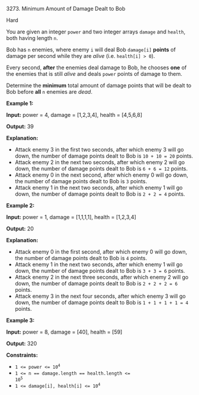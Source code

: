 3273\. Minimum Amount of Damage Dealt to Bob

Hard

You are given an integer `power` and two integer arrays `damage` and `health`, both having length `n`.

Bob has `n` enemies, where enemy `i` will deal Bob `damage[i]` **points** of damage per second while they are _alive_ (i.e. `health[i] > 0`).

Every second, **after** the enemies deal damage to Bob, he chooses **one** of the enemies that is still _alive_ and deals `power` points of damage to them.

Determine the **minimum** total amount of damage points that will be dealt to Bob before **all** `n` enemies are _dead_.

**Example 1:**

**Input:** power = 4, damage = [1,2,3,4], health = [4,5,6,8]

**Output:** 39

**Explanation:**

*   Attack enemy 3 in the first two seconds, after which enemy 3 will go down, the number of damage points dealt to Bob is `10 + 10 = 20` points.
*   Attack enemy 2 in the next two seconds, after which enemy 2 will go down, the number of damage points dealt to Bob is `6 + 6 = 12` points.
*   Attack enemy 0 in the next second, after which enemy 0 will go down, the number of damage points dealt to Bob is `3` points.
*   Attack enemy 1 in the next two seconds, after which enemy 1 will go down, the number of damage points dealt to Bob is `2 + 2 = 4` points.

**Example 2:**

**Input:** power = 1, damage = [1,1,1,1], health = [1,2,3,4]

**Output:** 20

**Explanation:**

*   Attack enemy 0 in the first second, after which enemy 0 will go down, the number of damage points dealt to Bob is `4` points.
*   Attack enemy 1 in the next two seconds, after which enemy 1 will go down, the number of damage points dealt to Bob is `3 + 3 = 6` points.
*   Attack enemy 2 in the next three seconds, after which enemy 2 will go down, the number of damage points dealt to Bob is `2 + 2 + 2 = 6` points.
*   Attack enemy 3 in the next four seconds, after which enemy 3 will go down, the number of damage points dealt to Bob is `1 + 1 + 1 + 1 = 4` points.

**Example 3:**

**Input:** power = 8, damage = [40], health = [59]

**Output:** 320

**Constraints:**

*   <code>1 <= power <= 10<sup>4</sup></code>
*   <code>1 <= n == damage.length == health.length <= 10<sup>5</sup></code>
*   <code>1 <= damage[i], health[i] <= 10<sup>4</sup></code>
